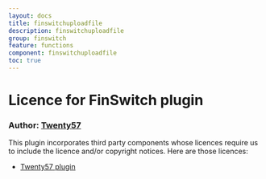 ```yaml
---
layout: docs
title: finswitchuploadfile
description: finswitchuploadfile
group: finswitch
feature: functions
component: finswitchuploadfile
toc: true
---
```

# Licence for FinSwitch plugin

### Author: [Twenty57](http://www.twenty57.com)

This plugin incorporates third party components whose licences require us to include the licence and/or copyright notices. Here are those licences:

- [Twenty57 plugin](https://linx.software/plugins/builtin/licence/)
